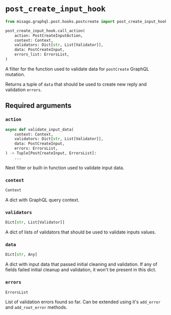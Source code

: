 # `post_create_input_hook`

```python
from misago.graphql.post.hooks.postcreate import post_create_input_hook

post_create_input_hook.call_action(
    action: PostCreateInputAction,
    context: Context,
    validators: Dict[str, List[Validator]],
    data: PostCreateInput,
    errors_list: ErrorsList,
)
```

A filter for the function used to validate data for `postCreate` GraphQL mutation.

Returns a tuple of `data` that should be used to create new reply and validation `errors`.


## Required arguments

### `action`

```python
async def validate_input_data(
    context: Context,
    validators: Dict[str, List[Validator]],
    data: PostCreateInput,
    errors: ErrorsList,
) -> Tuple[PostCreateInput, ErrorsList]:
    ...
```

Next filter or built-in function used to validate input data.


### `context`

```python
Context
```

A dict with GraphQL query context.


### `validators`

```python
Dict[str, List[Validator]]
```

A dict of lists of validators that should be used to validate inputs values.


### `data`

```python
Dict[str, Any]
```

A dict with input data that passed initial cleaning and validation. If any of fields failed initial cleanup and validation, it won't be present in this dict.


### `errors`

```python
ErrorsList
```

List of validation errors found so far. Can be extended using it's `add_error` and `add_root_error` methods.